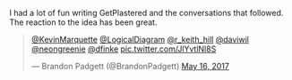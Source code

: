 I had a lot of fun writing GetPlastered and the conversations that followed. The reaction to the idea has been great.

<blockquote class="twitter-tweet" data-lang="en"><p lang="und" dir="ltr"><a href="https://twitter.com/KevinMarquette">@KevinMarquette</a> <a href="https://twitter.com/LogicalDiagram">@LogicalDiagram</a> <a href="https://twitter.com/r_keith_hill">@r_keith_hill</a> <a href="https://twitter.com/daviwil">@daviwil</a> <a href="https://twitter.com/neongreenie">@neongreenie</a> <a href="https://twitter.com/dfinke">@dfinke</a>  <a href="https://t.co/JlYvtlNl8S">pic.twitter.com/JlYvtlNl8S</a></p>&mdash; Brandon Padgett (@BrandonPadgett) <a href="https://twitter.com/BrandonPadgett/status/864284449286086656">May 16, 2017</a></blockquote>
<script async src="//platform.twitter.com/widgets.js" charset="utf-8"></script>


